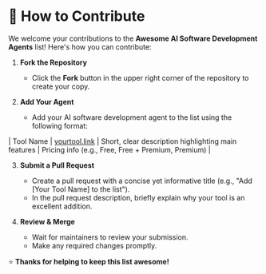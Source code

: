 # 🚀 How to Contribute

We welcome your contributions to the **Awesome AI Software Development Agents** list! Here's how you can contribute:

1. **Fork the Repository**
   - Click the **Fork** button in the upper right corner of the repository to create your copy.

2. **Add Your Agent**
   - Add your AI software development agent to the list using the following format:

| Tool Name | [yourtool.link](https://yourtool.link) | Short, clear description highlighting main features | Pricing info (e.g., Free, Free + Premium, Premium) |

3. **Submit a Pull Request**
   - Create a pull request with a concise yet informative title (e.g., "Add [Your Tool Name] to the list").
   - In the pull request description, briefly explain why your tool is an excellent addition.

4. **Review & Merge**
   - Wait for maintainers to review your submission.
   - Make any required changes promptly.

⭐ **Thanks for helping to keep this list awesome!**
